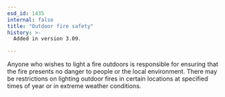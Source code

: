 ```yaml
---
esd_id: 1435
internal: false
title: "Outdoor fire safety"
history: >-
  Added in version 3.09.

---
```


Anyone who wishes to light a fire outdoors is responsible for ensuring that the fire presents no danger to people or the local environment.  There may be restrictions on lighting outdoor fires in certain locations at specified times of year or in extreme weather conditions.


